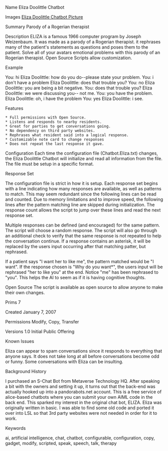 Name
Eliza Doolittle Chatbot

Images
[Eliza Doolittle Chatbot Picture](../../../Assets/Eliza%20Doolittle%20Chatbot%20Picture.png)

Summary
Parody of a Rogerian therapist

Description
ELIZA is a famous 1966 computer program by Joseph Weizenbaum. It was made as a parody of a Rogerian therapist. it rephrases many of the patient's statements as questions and poses them to the patient. Solve all of your avatars emotional problems with this parody of an Rogerian therapist. Open Source Scripts allow customization.

Example

You: hi
Eliza Doolittle: how do you do--please state your problem.
You: i don't have a problem
Eliza Doolittle: does that trouble you?
You: no
Eliza Doolittle: you are being a bit negative.
You: does that trouble you?
Eliza Doolittle: we were discussing you-- not me.
You: you have the problem.
Eliza Doolittle: oh, i have the problem
You: yes
Eliza Doolittle: i see.



Features

    * Full permissions with Open Source.
    * Listens and responds to nearby residents.
    * Great for parties to get conversations going.
    * No dependency on third party websites.
    * Rephrases what resident said into a logical response.
    * Customizable note card to change responses
    * Does not repeat the last response it gave.

Configuration
Each time the configuration file (Chatbot.Eliza.txt) changes, the Eliza Doolittle Chatbot will initialize and read all information from the file. The file must be setup in a specific format.

Response Set

The configuration file is strict in how it is setup. Each response set begins with a line indicating how many responses are available, as well as patterns to match. This may seem redundant since the following lines can be read and counted. Due to memory limitations and to improve speed, the following lines after the pattern matching line are skipped during initialization. The response count allows the script to jump over these lines and read the next response set.

Multiple responses can be defined (and encouraged) for the same pattern. The script will choose a random response. The script will also go through an additional check to verify that the same response is not repeated to help the conversation continue. If a response contains an asterisk, it will be replaced by the users input occurring after that matching patter, but rephrased.

If a patient says "I want her to like me", the pattern matched would be "I want". If the response chosen is "Why do you want*", the users input will be rephrased "her to like you" at the end. Notice "me" has been rephrased to "you". This helps the AI to seem as if it is having cognitive thoughts.

Open Source
The script is available as open source to allow anyone to make their own changes.

Prims
7

Created
January 7, 2007

Permissions
Modify, Copy, Transfer

Versions
1.0 Initial Public Offering

Known Issues

Eliza can appear to spam conversations since it responds to everything that anyone says. It does not take long at all before conversations become odd or funny. Some conversations with Eliza can be insulting.

Background History

I purchased an S-Chat Bot from Metaverse Technology HQ. After speaking a bit with the owners and setting it up, it turns out that the back-end was actually hooked up into a pandorabots.net account. This is a free service of alice-based chatbots where you can submit your own AIML code in the back end. This sparked my interest in the original chat bot, ELIZA. Eliza was originally written in basic. I was able to find some old code and ported it over into LSL so that 3rd party websites were not needed in order for it to work.

Keywords

ai, artificial intelligence, chat, chatbot, configurable, configuration, copy, gadget, modify, scripted, speak, speech, talk, therapy